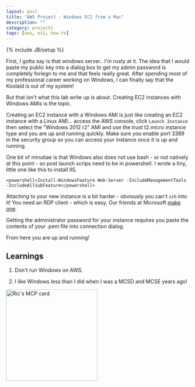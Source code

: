 ```yaml
---
layout: post
title: "AWS Project - Windows EC2 from a Mac"
description: ""
category: projects
tags: [aws, ec2, how-to]
---
```

{% include JB/setup %}

First, I gotta say is that windows server.. I'm rusty at it. The idea that I would paste my public key into a dialog box to get my admin password is completely foriegn to me and that feels really great. After spending most of my professional career working on Windows, I can finally say that the Koolaid is out of my system! 

But that isn't what this lab write up is about. Creating EC2 instances with Windows AMIs is the topic. 

Creating an EC2 instance with a Windows AMI is just like creating an EC2 instance with a Linux AMI... access the AWS console, click `Launch Instance` then select the "Windows 2012 r2" AMI and use the trust t2.micro instance type and you are up and running quickly. Make sure you enable port 3389 in the security group so you can access your instance once it is up and running.

One bit of minutiae is that Windows also does not use bash - or not natively at this point - so post launch scrips need to be in powershell. I wrote a tiny, little one like this to install IIS.

`<powershell>Install-WindowsFeature Web-Server -IncludeManagementTools -IncludeAllSubFeature</powershell>`

Attaching to your new instance is a bit harder - obviously you can't `ssh` into it! You need an RDP client - which is easy. Our friends at Microsoft [make one](https://itunes.apple.com/us/app/microsoft-remote-desktop/id715768417?mt=12). 

Getting the administrator password for your instance requires you paste the contents of your .pem file into connection dialog.

From here you are up and running! 

## Learnings
1. Don't run Windows on AWS.

2. I like Windows less than I did when I was a MCSD and MCSE years ago!

<img width="250" src="{{ BASE_PATH }}/assets/themes/ricify/images/mcp.jpg" alt="Ric's MCP card">



